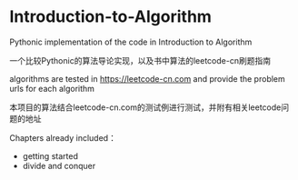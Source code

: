 # Introduction-to-Algorithm
Pythonic implementation of the code in Introduction to Algorithm

一个比较Pythonic的算法导论实现，以及书中算法的leetcode-cn刷题指南

algorithms are tested in https://leetcode-cn.com and provide the problem urls for each algorithm

本项目的算法结合leetcode-cn.com的测试例进行测试，并附有相关leetcode问题的地址

Chapters already included：
- getting started
- divide and conquer